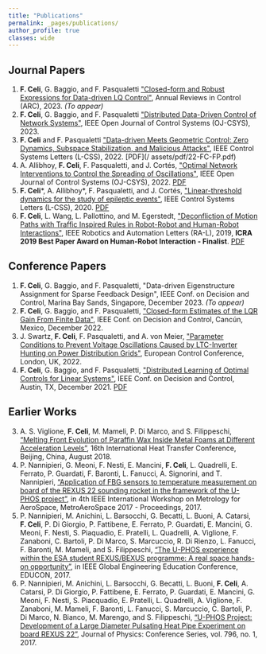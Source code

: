 ```yaml
---
title: "Publications"
permalink: _pages/publications/
author_profile: true
classes: wide
---
```

## Journal Papers

1.  **F. Celi**, G. Baggio, and F. Pasqualetti ["Closed-form and Robust
    Expressions for Data-driven LQ
    Control"](https://www.sciencedirect.com/journal/annual-reviews-in-control), Annual Reviews in
    Control (ARC), 2023. _(To appear)_
1. **F. Celi**, G. Baggio, and F. Pasqualetti ["Distributed Data-Driven Control of Network
Systems"](https://ieeexplore.ieee.org/document/10076813), IEEE Open Journal of Control Systems (OJ-CSYS), 2023.
1. **F. Celi** and F. Pasqualetti ["Data-driven Meets Geometric Control: Zero Dynamics, Subspace Stabilization, and Malicious Attacks"](https://ieeexplore.ieee.org/document/9763859?source=authoralert), IEEE Control Systems Letters (L-CSS), 2022. [PDF](/
assets/pdf/22-FC-FP.pdf)
1. A. Allibhoy, **F. Celi**, F. Pasqualetti, and J. Cortés, ["Optimal Network Interventions to Control the Spreading of
Oscillations"](), IEEE Open Journal of Control Systems (OJ-CSYS), 2022. [PDF](/assets/pdf/22-AA-FC-FP-JC-22.pdf)
1. **F. Celi**\*, A. Allibhoy*, F. Pasqualetti, and J. Cortés, ["Linear-threshold dynamics for the study of epileptic events"](https://ieeexplore.ieee.org/document/9257486), IEEE Control Systems Letters (L-CSS), 2020. [PDF](/assets/pdf/20-FC-AA-FP-JC.pdf)
2. **F. Celi**, L. Wang, L. Pallottino, and M. Egerstedt, ["Deconfliction of Motion Paths with Traffic Inspired Rules in Robot-Robot and Human-Robot Interactions"](https://ieeexplore.ieee.org/document/8643446/), IEEE Robotics and Automation Letters (RA-L), 2019, <i class="fas fa-trophy" aria-hidden="true"></i> **ICRA 2019 Best Paper Award on Human-Robot Interaction - Finalist**. [PDF](/assets/pdf/19-FC-LW-LP-ME.pdf)

## Conference Papers
1. **F. Celi**, G. Baggio, and F. Pasqualetti, "Data-driven Eigenstructure Assignment for Sparse Feedback Design", IEEE Conf. on Decision and Control, Marina Bay Sands, Singapore, December 2023. _(To appear)_ 
1. **F. Celi**, G. Baggio, and F. Pasqualetti, ["Closed-form Estimates of the LQR Gain From Finite Data"](https://ieeexplore.ieee.org/document/9992708), IEEE Conf. on Decision and Control, Cancún, Mexico, December 2022. 
1. J. Swartz, **F. Celi**, F. Pasqualetti, and A. von Meier, ["Parameter Conditions to Prevent Voltage Oscillations Caused by LTC-Inverter Hunting on Power Distribution Grids"](https://ieeexplore.ieee.org/document/9838092), European Control Conference, London, UK, 2022.
1. **F. Celi**, G. Baggio, and F. Pasqualetti, ["Distributed Learning of Optimal Controls for Linear Systems"](https://ieeexplore.ieee.org/document/9683707), IEEE Conf. on Decision and Control, Austin, TX, December 2021. [PDF](/assets/pdf/21-FC-GB-FP.pdf)

## Earlier Works
3. A. S. Viglione, **F. Celi**, M. Mameli, P. Di Marco, and S. Filippeschi, [“Melting Front Evolution of Paraffin Wax Inside Metal Foams at Different Acceleration Levels”](http://ihtcdigitallibrary.com/conferences/ihtc16,12836fc9222e6095,292c90a229876f74.html), 16th International Heat Transfer Conference, Beijing, China, August 2018.
6. P. Nannipieri, G. Meoni, F. Nesti, E. Mancini, **F. Celi**, L. Quadrelli, E. Ferrato, P. Guardati, F. Baronti, L. Fanucci, A. Signorini, and T. Nannipieri, [“Application of FBG sensors to temperature measurement on board of the REXUS 22 sounding rocket in the framework of the U-PHOS project”](https://ieeexplore.ieee.org/document/7999618/), in 4th IEEE International Workshop on Metrology for AeroSpace, MetroAeroSpace 2017 - Proceedings, 2017.
7. P. Nannipieri, M. Anichini, L. Barsocchi, G. Becatti, L. Buoni, A. Catarsi, **F. Celi**, P. Di Giorgio, P. Fattibene, E. Ferrato, P. Guardati, E. Mancini, G. Meoni, F. Nesti, S. Piaquadio, E. Pratelli, L. Quadrelli, A. Viglione, F. Zanaboni, C. Bartoli, P. Di Marco, S. Marcuccio, R. Di Rienzo, L. Fanucci, F. Baronti, M. Mameli, and S. Filippeschi, [“The U-PHOS experience within the ESA student REXUS/BEXUS programme: A real space hands-on opportunity”](https://ieeexplore.ieee.org/document/7942947/), in IEEE Global Engineering Education Conference, EDUCON, 2017.
8. P. Nannipieri, M. Anichini, L. Barsocchi, G. Becatti, L. Buoni, **F. Celi**, A. Catarsi, P. Di Giorgio, P. Fattibene, E. Ferrato, P. Guardati, E. Mancini, G. Meoni, F. Nesti, S. Piacquadio, E. Pratelli, L. Quadrelli, A. Viglione, F. Zanaboni, M. Mameli, F. Baronti, L. Fanucci, S. Marcuccio, C. Bartoli, P. Di Marco, N. Bianco, M. Marengo, and S. Filippeschi, [“U-PHOS Project: Development of a Large Diameter Pulsating Heat Pipe Experiment on board REXUS 22”](https://iopscience.iop.org/article/10.1088/1742-6596/796/1/012044), Journal of Physics: Conference Series, vol. 796, no. 1, 2017.
